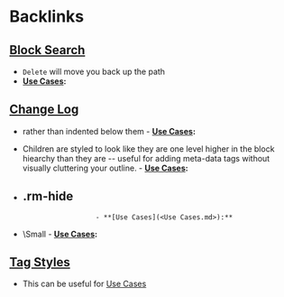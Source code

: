 
# Backlinks
## [Block Search](<Block Search.md>)
- `Delete` will move you back up the path
- **[Use Cases](<Use Cases.md>):**

## [Change Log](<Change Log.md>)
- rather than indented below them
                        - **[Use Cases](<Use Cases.md>):**

- Children are styled to look like they are one level higher in the block hiearchy than they are -- useful for adding meta-data tags without visually cluttering your outline.
                        - **[Use Cases](<Use Cases.md>):**

- ## .rm-hide
                        - **[Use Cases](<Use Cases.md>):**

- \Small
                    - **[Use Cases](<Use Cases.md>):**

## [Tag Styles](<Tag Styles.md>)
- This can be useful for [Use Cases](<Use Cases.md>)

